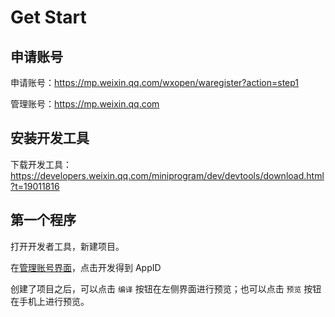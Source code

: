 # Get Start

## 申请账号

申请账号：https://mp.weixin.qq.com/wxopen/waregister?action=step1

管理账号：https://mp.weixin.qq.com

## 安装开发工具

下载开发工具：https://developers.weixin.qq.com/miniprogram/dev/devtools/download.html?t=19011816

## 第一个程序

打开开发者工具，新建项目。

在[管理账号界面](https://mp.weixin.qq.com)，点击开发得到 AppID

创建了项目之后，可以点击 `编译` 按钮在左侧界面进行预览；也可以点击 `预览` 按钮在手机上进行预览。

